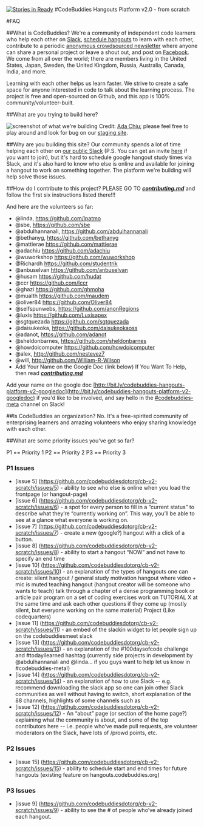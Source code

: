 [![Stories in Ready](https://badge.waffle.io/codebuddiesdotorg/cb-v2-scratch.png?label=ready&title=Ready)](https://waffle.io/codebuddiesdotorg/cb-v2-scratch)
#CodeBuddies Hangouts Platform v2.0 - from scratch

#FAQ

##What is CodeBuddies?
We're a community of independent code learners who help each other on [Slack](http://codebuddiesmeet.slack.com), [schedule hangouts](http://hangouts.codebuddies.org) to learn with each other, contribute to a periodic [anonymous crowdsourced newsletter](http://tinyletter.com/codebuddies) where anyone can share a personal project or leave a shout out, and post on [Facebook](https://www.facebook.com/groups/TOPSTUDYGROUP/). We come from all over the world; there are members living in the United States, Japan, Sweden, the United Kingdom, Russia, Australia, Canada, India, and more.

Learning with each other helps us learn faster. We strive to create a safe space for anyone interested in code to talk about the learning process. The project is free and open-sourced on Github, and this app is 100% community/volunteer-built.

##What are you trying to build here?

![screenshot of what we're building](http://codebuddies.org/images/cbv7-mockup.jpg)
Credit: [Ada Chiu](https://github.com/adachiu); please feel free to play around and look for bug on our [staging site](http://cbv2-staging2.meteor.com).

##Why are you building this site?
Our community spends a lot of time helping each other on [our public Slack](http://codebuddiesmeet.slack.com) (P.S. You can get an invite [here](http://codebuddiesmeet.herokuapp.com) if you want to join), but it's hard to schedule google hangout study times via Slack, and it's also hard to know who else is online and available for joining a hangout to work on something together. The platform we're building will help solve those issues.

##How do I contribute to this project?
PLEASE GO TO ***[contributing.md](contributing.md)*** and follow the first six instructions listed there!!!

And here are the volunteers so far:

- @linda, https://github.com/lpatmo 
- @sbe, https://github.com/sbe 
- @abdulhannanali, https://github.com/abdulhannanali 
- @bethanyg, https://github.com/bethanyg 
- @mattierae https://github.com/mattierae 
- @adachiu https://github.com/adachiu 
- @wuworkshop https://github.com/wuworkshop
- @Richardh https://github.com/studentrik
- @anbuselvan https://github.com/anbuselvan
- @husam https://github.com/hudat
- @ccr https://github.com/Iccr
- @ghazi https://github.com/ghmoha
- @mualth https://github.com/maudem
- @oliver84 https://github.com/Oliver84
- @selfspunwebs, https://github.com/anonRegions
- @luxis https://github.com/Luxisapex
- @sgtquezada https://github.com/sgtquezada
- @daisukeoka, https://github.com/daisukeokaoss
- @adanot, https://github.com/adanot
- @sheldonbarnes, https://github.com/sheldonbarnes
- @howdoicomputer https://github.com/howdoicomputer
- @alex, http://github.com/nestevez7
- @will, http://github.com/William-R-Wilson
- Add Your Name on the Google Doc (link below) If You Want To Help, then read ***[contributing.md](contributing.md)***

Add your name on the google doc [http://bit.ly/codebuddies-hangouts-platform-v2-googledoc](http://bit.ly/codebuddies-hangouts-platform-v2-googledoc) if you'd like to be involved, and say hello in the [#codebuddies-meta](https://codebuddiesmeet.slack.com/messages/codebuddies-meta/) channel on Slack!

##Is CodeBuddies an organization?
No. It's a free-spirited community of enterprising learners and amazing volunteers who enjoy sharing knowledge with each other. 

##What are some priority issues you've got so far?

P1 == Priority 1
P2 == Priority 2
P3 == Priority 3

### P1 Issues
- [issue 5] (https://github.com/codebuddiesdotorg/cb-v2-scratch/issues/5) - ability to see who else is online when you load the frontpage (or hangout-page)
- [issue 6] (https://github.com/codebuddiesdotorg/cb-v2-scratch/issues/6) - a spot for every person to fill in a “current status” to describe what they’re “currently working on”. This way, you’ll be able to see at a glance what everyone is working on.
- [issue 7] (https://github.com/codebuddiesdotorg/cb-v2-scratch/issues/7) - create a new (google?) hangout with a click of a button.
- [issue 8] (https://github.com/codebuddiesdotorg/cb-v2-scratch/issues/8) - ability to start a hangout “NOW” and not have to specify an end time
- [issue 10] (https://github.com/codebuddiesdotorg/cb-v2-scratch/issues/10) - an explanation of the types of hangouts one can create:
silent hangout / general study motivation hangout where video + mic is muted teaching hangout (hangout creator will be someone who wants to teach)
talk through a chapter of a dense programming book or article
pair program on a set of coding exercises
work on TUTORIAL X at the same time and ask each other questions if they come up (mostly silent, but everyone working on the same material)
Project (Like codequarters)
- [issue 11] (https://github.com/codebuddiesdotorg/cb-v2-scratch/issues/11) - an embed of the slackin widget to let people sign up on the codebuddiesmeet slack
- [issue 13] (https://github.com/codebuddiesdotorg/cb-v2-scratch/issues/13) - an explanation of the #100daysofcode challenge and #todayilearned hashtag (currently side projects in development by @abdulhannanali and @linda… if you guys want to help let us know in #codebuddies-meta!)
- [issue 14] (https://github.com/codebuddiesdotorg/cb-v2-scratch/issues/14) - an explanation of how to use Slack -- e.g. recommend downloading the slack app so one can join other Slack communities as well without having to switch, short explanation of the 88 channels, highlights of some channels such as
- [issue 12] (https://github.com/codebuddiesdotorg/cb-v2-scratch/issues/12) - An “about” page (or section of the home page?) explaining what the community is about, and some of the top contributors here -- i.e. people who’ve made pull requests, are volunteer moderators on the Slack, have lots of /prowd points, etc.

### P2 Issues
- [issue 15] (https://github.com/codebuddiesdotorg/cb-v2-scratch/issues/15) - ability to schedule start and end times for future hangouts (existing feature on hangouts.codebuddies.org)

### P3 Issues
- [issue 9] (https://github.com/codebuddiesdotorg/cb-v2-scratch/issues/9) - ability to see the # of people who’ve already joined each hangout.


